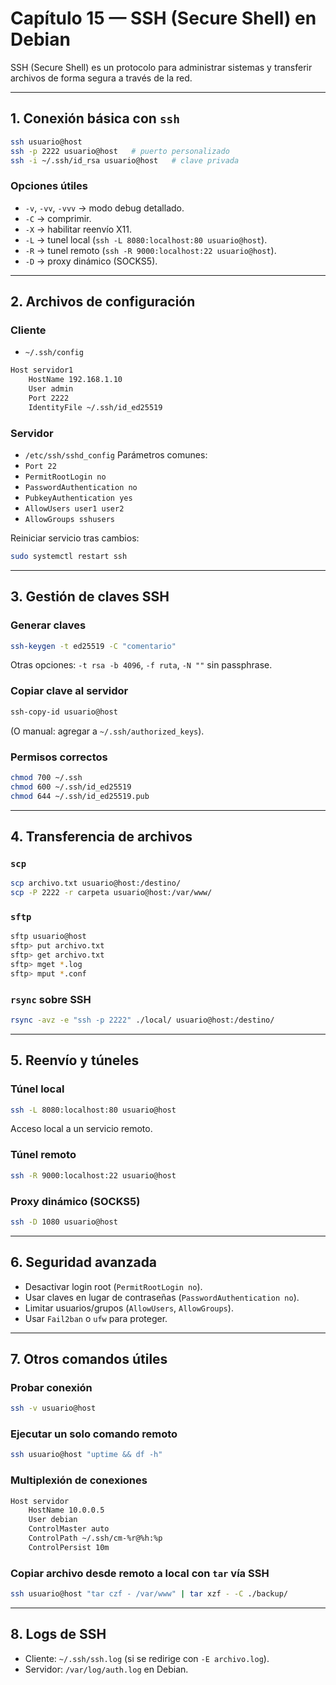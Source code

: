 
# Capítulo 15 — SSH (Secure Shell) en Debian

SSH (Secure Shell) es un protocolo para administrar sistemas y transferir archivos de forma segura a través de la red.

---

## 1. Conexión básica con `ssh`
```bash
ssh usuario@host
ssh -p 2222 usuario@host   # puerto personalizado
ssh -i ~/.ssh/id_rsa usuario@host   # clave privada
```

### Opciones útiles
- `-v`, `-vv`, `-vvv` → modo debug detallado.
- `-C` → comprimir.
- `-X` → habilitar reenvío X11.
- `-L` → tunel local (`ssh -L 8080:localhost:80 usuario@host`).
- `-R` → tunel remoto (`ssh -R 9000:localhost:22 usuario@host`).
- `-D` → proxy dinámico (SOCKS5).

---

## 2. Archivos de configuración
### Cliente
- `~/.ssh/config`
```bash
Host servidor1
    HostName 192.168.1.10
    User admin
    Port 2222
    IdentityFile ~/.ssh/id_ed25519
```

### Servidor
- `/etc/ssh/sshd_config`
Parámetros comunes:
- `Port 22`
- `PermitRootLogin no`
- `PasswordAuthentication no`
- `PubkeyAuthentication yes`
- `AllowUsers user1 user2`
- `AllowGroups sshusers`

Reiniciar servicio tras cambios:
```bash
sudo systemctl restart ssh
```

---

## 3. Gestión de claves SSH
### Generar claves
```bash
ssh-keygen -t ed25519 -C "comentario"
```
Otras opciones: `-t rsa -b 4096`, `-f ruta`, `-N ""` sin passphrase.

### Copiar clave al servidor
```bash
ssh-copy-id usuario@host
```
(O manual: agregar a `~/.ssh/authorized_keys`).

### Permisos correctos
```bash
chmod 700 ~/.ssh
chmod 600 ~/.ssh/id_ed25519
chmod 644 ~/.ssh/id_ed25519.pub
```

---

## 4. Transferencia de archivos
### `scp`
```bash
scp archivo.txt usuario@host:/destino/
scp -P 2222 -r carpeta usuario@host:/var/www/
```

### `sftp`
```bash
sftp usuario@host
sftp> put archivo.txt
sftp> get archivo.txt
sftp> mget *.log
sftp> mput *.conf
```

### `rsync` sobre SSH
```bash
rsync -avz -e "ssh -p 2222" ./local/ usuario@host:/destino/
```

---

## 5. Reenvío y túneles
### Túnel local
```bash
ssh -L 8080:localhost:80 usuario@host
```
Acceso local a un servicio remoto.

### Túnel remoto
```bash
ssh -R 9000:localhost:22 usuario@host
```

### Proxy dinámico (SOCKS5)
```bash
ssh -D 1080 usuario@host
```

---

## 6. Seguridad avanzada
- Desactivar login root (`PermitRootLogin no`).
- Usar claves en lugar de contraseñas (`PasswordAuthentication no`).
- Limitar usuarios/grupos (`AllowUsers`, `AllowGroups`).
- Usar `Fail2ban` o `ufw` para proteger.

---

## 7. Otros comandos útiles
### Probar conexión
```bash
ssh -v usuario@host
```

### Ejecutar un solo comando remoto
```bash
ssh usuario@host "uptime && df -h"
```

### Multiplexión de conexiones
```bash
Host servidor
    HostName 10.0.0.5
    User debian
    ControlMaster auto
    ControlPath ~/.ssh/cm-%r@%h:%p
    ControlPersist 10m
```

### Copiar archivo desde remoto a local con `tar` vía SSH
```bash
ssh usuario@host "tar czf - /var/www" | tar xzf - -C ./backup/
```

---

## 8. Logs de SSH
- Cliente: `~/.ssh/ssh.log` (si se redirige con `-E archivo.log`).
- Servidor: `/var/log/auth.log` en Debian.

